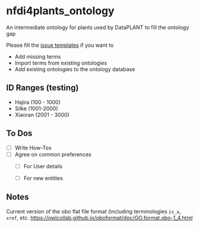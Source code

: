 # nfdi4plants_ontology

An intermediate ontology for plants used by DataPLANT to fill the ontology gap

Please fill the [issue templates](https://github.com/nfdi4plants/nfdi4plants_ontoloy/issues/new/choose) if you want to

- Add missing terms
- Import terms from existing ontologies
- Add existing ontologies to the ontology database


## ID Ranges (testing)
- Hajira  (100 - 1000)  
- Silke   (1001-2000)  
- Xiaoran (2001 - 3000) 


## To Dos

- [ ] Write How-Tos
- [ ] Agree on common preferences 
  - [ ] For User details  
  - [ ] For new entities


## Notes 
Current version of the obo flat file format (including terminologies `is_a`, `xref`, etc. 
https://owlcollab.github.io/oboformat/doc/GO.format.obo-1_4.html


